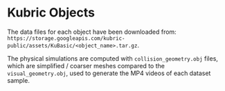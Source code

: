 # Kubric Objects

The data files for each object have been downloaded from:
`https://storage.googleapis.com/kubric-public/assets/KuBasic/<object_name>.tar.gz`.

The physical simulations are computed with `collision_geometry.obj` files, which are
simplified / coarser meshes compared to the `visual_geometry.obj`, used to generate the
MP4 videos of each dataset sample.
